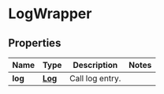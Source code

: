 
# LogWrapper

## Properties
Name | Type | Description | Notes
------------ | ------------- | ------------- | -------------
**log** | [**Log**](Log.md) | Call log entry. | 



